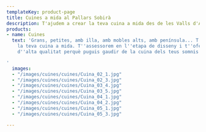```yaml
---
templateKey: product-page
title: Cuines a mida al Pallars Sobirà
description: T'ajudem a crear la teva cuina a mida des de les Valls d'Àneu
products:
- name: Cuines
  text: 'Grans, petites, amb illa, amb mobles alts, amb península... T''ajudem a crear
    la teva cuina a mida. T''assessorem en l''etapa de disseny i t''oferim materials
    d''alta qualitat perquè puguis gaudir de la cuina dels teus somnis.

'
  images:
  - "/images/cuines/cuines/Cuina_02_1.jpg"
  - "/images/cuines/cuines/Cuina_02_3.jpg"
  - "/images/cuines/cuines/Cuina_03_4.jpg"
  - "/images/cuines/cuines/Cuina_03_5.jpg"
  - "/images/cuines/cuines/Cuina_04_1.jpg"
  - "/images/cuines/cuines/Cuina_04_2.jpg"
  - "/images/cuines/cuines/Cuina_05_1.jpg"
  - "/images/cuines/cuines/Cuina_05_3.jpg"

---
```

